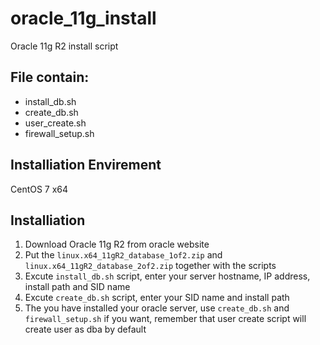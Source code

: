 # oracle_11g_install
Oracle 11g R2 install script

File contain:
---
* install_db.sh
* create_db.sh
* user_create.sh
* firewall_setup.sh

Installiation Envirement
---
CentOS 7 x64

Installiation
---
1. Download Oracle 11g R2 from oracle website
2. Put the `linux.x64_11gR2_database_1of2.zip` and `linux.x64_11gR2_database_2of2.zip` together with the scripts
3. Excute `install_db.sh` script, enter your server hostname, IP address, install path and SID name
4. Excute `create_db.sh` script, enter your SID name and install path
5. The you have installed your oracle server, use `create_db.sh` and `firewall_setup.sh` if you want, remember that user create script will create user as dba by default
